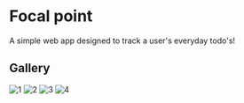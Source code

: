 # Focal point

A simple web app designed to track a user's everyday todo's!

## Gallery



![1](https://github.com/joharido/Focal-Point/assets/45051592/1a8ec7d4-cbf0-4c8d-b681-c598dac4e827)
![2](https://github.com/joharido/Focal-Point/assets/45051592/8699a240-8200-41e4-8c1d-3caf4b996b09)
![3](https://github.com/joharido/Focal-Point/assets/45051592/ad9a11af-88e0-4bf9-a837-6aa3f231a5a3)
![4](https://github.com/joharido/Focal-Point/assets/45051592/649ef8ce-5337-4a9c-882c-7a309b4dd7f6)
